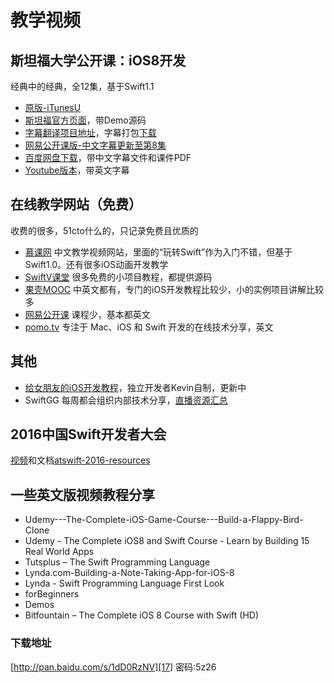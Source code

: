 # 教学视频
## 斯坦福大学公开课：iOS8开发
经典中的经典，全12集，基于Swift1.1
- [原版-iTunesU][1]
- [斯坦福官方页面][2]，带Demo源码
- [字幕翻译项目地址][3]，字幕打包[下载][4]
- [网易公开课版-中文字幕更新至第8集][5]
- [百度网盘下载][6]，带中文字幕文件和课件PDF　
- [Youtube版本][7]，带英文字幕

## 在线教学网站（免费）
收费的很多，51cto什么的，只记录免费且优质的
- [慕课网][8]
中文教学视频网站，里面的“玩转Swift”作为入门不错，但基于Swift1.0。还有很多iOS动画开发教学
- [SwiftV课堂][9]
很多免费的小项目教程，都提供源码
- [果壳MOOC][10]
中英文都有，专门的iOS开发教程比较少，小的实例项目讲解比较多
- [网易公开课][11]
课程少，基本都英文
- [pomo.tv][12]
专注于 Mac、iOS 和 Swift 开发的在线技术分享，英文

## 其他
- [给女朋友的iOS开发教程][13]，独立开发者Kevin自制，更新中
- SwiftGG 每周都会组织内部技术分享，[直播资源汇总][14] 

## 2016中国Swift开发者大会
[视频][15]和文档[atswift-2016-resources][16]

## 一些英文版视频教程分享
- Udemy---The-Complete-iOS-Game-Course---Build-a-Flappy-Bird-Clone
- Udemy - The Complete iOS8 and Swift Course - Learn by Building 15 Real World Apps
- Tutsplus – The Swift Programming Language
- Lynda.com-Building-a-Note-Taking-App-for-iOS-8
- Lynda - Swift Programming Language First Look
- forBeginners
- Demos
- Bitfountain – The Complete iOS 8 Course with Swift (HD)

### 下载地址
[http://pan.baidu.com/s/1dD0RzNV][17] 密码:5z26

[1]:	https://itunes.apple.com/us/course/developing-ios-8-apps-swift/id961180099
[2]:	http://web.stanford.edu/class/cs193p/cgi-bin/drupal/
[3]:	https://github.com/x140yu/Developing_iOS_8_Apps_With_Swift
[4]:	https://github.com/x140yu/Developing_iOS_8_Apps_With_Swift/archive/master.zip
[5]:	http://open.163.com/special/opencourse/ios8.html
[6]:	http://pan.baidu.com/s/1i3glp2l
[7]:	https://www.youtube.com/playlist?list=PLy7oRd3ashWodnpf8rjfYEkTgwbOEsKfU
[8]:	http://www.imooc.com
[9]:	http://www.swiftv.cn/course/explore?sort=latest
[10]:	http://mooc.guokr.com/search/course/?page=4&wd=ios
[11]:	http://c.open.163.com/search/search.htm?query=ios#/search/all
[12]:	http://www.pomo.tv
[13]:	https://www.youtube.com/playlist?list=PLdxID9MLTgg-oHgbxcBGtPrgkrvucDOnB
[14]:	http://swift.gg/2016/03/14/live-video/ "直播资源汇总"
[15]:	http://www.bilibili.com/video/av4212609/
[16]:	https://github.com/atConf/atswift-2016-resources "atswift-2016-resources"
[17]:	http://pan.baidu.com/s/1dD0RzNV